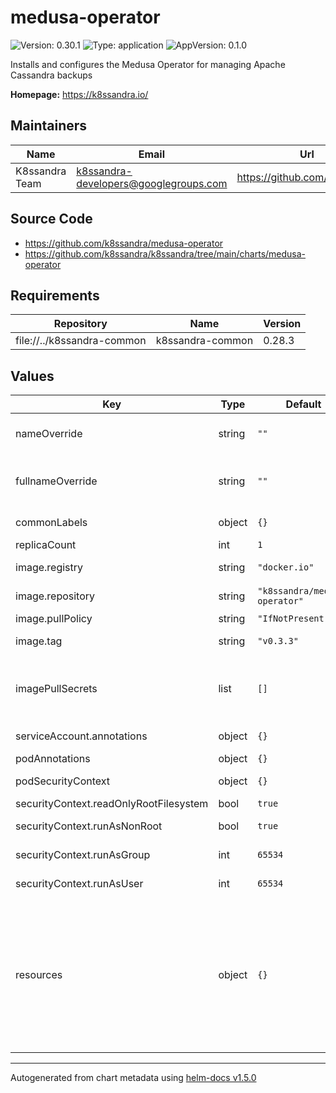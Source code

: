 # medusa-operator

![Version: 0.30.1](https://img.shields.io/badge/Version-0.30.1-informational?style=flat-square) ![Type: application](https://img.shields.io/badge/Type-application-informational?style=flat-square) ![AppVersion: 0.1.0](https://img.shields.io/badge/AppVersion-0.1.0-informational?style=flat-square)

Installs and configures the Medusa Operator for managing Apache Cassandra backups

**Homepage:** <https://k8ssandra.io/>

## Maintainers

| Name | Email | Url |
| ---- | ------ | --- |
| K8ssandra Team | k8ssandra-developers@googlegroups.com | https://github.com/k8ssandra |

## Source Code

* <https://github.com/k8ssandra/medusa-operator>
* <https://github.com/k8ssandra/k8ssandra/tree/main/charts/medusa-operator>

## Requirements

| Repository | Name | Version |
|------------|------|---------|
| file://../k8ssandra-common | k8ssandra-common | 0.28.3 |

## Values

| Key | Type | Default | Description |
|-----|------|---------|-------------|
| nameOverride | string | `""` | Replaces the chart name which is used in the metadata.name of objects created by this chart. |
| fullnameOverride | string | `""` | Replaces the value used for metadata.name in objects created by this chart. The default value has the form releaseName-chartName. |
| commonLabels | object | `{}` | Labels to be added to all deployed resources |
| replicaCount | int | `1` | Sets the number of medusa-operator pods. |
| image.registry | string | `"docker.io"` | Container registry containing the repository where the image resides |
| image.repository | string | `"k8ssandra/medusa-operator"` | Container repository where the medusa-operator resides |
| image.pullPolicy | string | `"IfNotPresent"` | Pull policy for the operator container |
| image.tag | string | `"v0.3.3"` | Tag of the medusa-operator image to pull from image.repository |
| imagePullSecrets | list | `[]` | References to secrets to use when pulling images. ref: https://kubernetes.io/docs/tasks/configure-pod-container/pull-image-private-registry/ |
| serviceAccount.annotations | object | `{}` | Annotations for the medusa-operator service account. |
| podAnnotations | object | `{}` | Annotations for the medusa-operator pod. |
| podSecurityContext | object | `{}` | PodSecurityContext for the medusa-operator pod. |
| securityContext.readOnlyRootFilesystem | bool | `true` | Mark root filesystem as read only |
| securityContext.runAsNonRoot | bool | `true` | Run medusa-operator container as non-root user |
| securityContext.runAsGroup | int | `65534` | Group for the user running the medusa-operator container / process |
| securityContext.runAsUser | int | `65534` | User for running the medusa-operator container / process |
| resources | object | `{}` | Resources requests and limits for the cass-operator pod. We usually recommend not to specify default resources and to leave this as a conscious choice for the user. This also increases chances charts run on environments with little resources, such as Minikube. If you do want to specify resources, uncomment the following lines, adjust them as necessary, and remove the curly braces after 'resources:'. limits: cpu: 100m memory: 128Mi requests: cpu: 100m memory: 128Mi |

----------------------------------------------
Autogenerated from chart metadata using [helm-docs v1.5.0](https://github.com/norwoodj/helm-docs/releases/v1.5.0)
